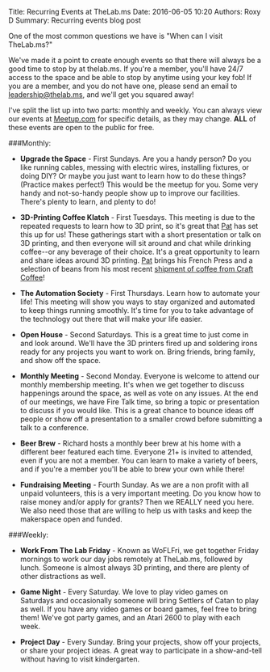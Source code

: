 Title: Recurring Events at TheLab.ms
Date: 2016-06-05 10:20
Authors: Roxy D
Summary: Recurring events blog post

One of the most common questions we have is "When can I visit TheLab.ms?"

We've made it a point to create enough events so that there will always be a good time to stop by at thelab.ms. If you're a member, you'll have 24/7 access to the space and be able to stop by anytime using your key fob!  If you are a member, and you do not have one, please send an email to leadership@thelab.ms, and we'll get you squared away!

I've split the list up into two parts: monthly and weekly. You can always view our events at [Meetup.com](http://meetup.com/thelab-ms) for specific details, as they may change. **ALL** of these events are open to the public for free.

###Monthly:

- **Upgrade the Space** - First Sundays. Are you a handy person? Do you like running cables, messing with electric wires, installing fixtures, or doing DIY? Or maybe you just want to learn how to do these things? (Practice makes perfect!) This would be the meetup for you. Some very handy and not-so-handy people show up to improve our facilities. There's plenty to learn, and plenty to do!

- **3D-Printing Coffee Klatch** - First Tuesdays. This meeting is due to the repeated requests to learn how to 3D print, so it's great that [Pat](http://blog.patshead.com) has set this up for us! These gatherings start with a short presentation or talk on 3D printing, and then everyone will sit around and chat while drinking coffee--or any beverage of their choice.   It's a great opportunity to learn and share ideas around 3D printing. [Pat](http://blog.patshead.com) brings his French Press and a selection of beans from his most recent [shipment of coffee from Craft Coffee](http://blog.patshead.com/2014/05/my-first-shipment-from--craft-coffee-has-arrived.html)!

- **The Automation Society** - First Thursdays. Learn how to automate your life! This meeting will show you ways to stay organized and automated to keep things running smoothly. It's time for you to take advantage of the technology out there that will make your life easier.

- **Open House** - Second Saturdays. This is a great time to just come in and look around. We'll have the 3D printers fired up and soldering irons ready for any projects you want to work on. Bring friends, bring family, and show off the space.

- **Monthly Meeting** - Second Monday. Everyone is welcome to attend our monthly membership meeting. It's when we get together to discuss happenings around the space, as well as vote on any issues. At the end of our meetings, we have Fire Talk time, so bring a topic or presentation to discuss if you would like. This is a great chance to bounce ideas off people or show off a presentation to a smaller crowd before submitting a talk to a conference.

- **Beer Brew** - Richard hosts a monthly beer brew at his home with a different beer featured each time. Everyone 21+ is invited to attended, even if you are not a member. You can learn to make a variety of beers, and if you're a member you'll be able to brew your own while there!

- **Fundraising Meeting** - Fourth Sunday. As we are a non profit with all unpaid volunteers, this is a very important meeting. Do you know how to raise money and/or apply for grants? Then we REALLY need you here. We also need those that are willing to help us with tasks and keep the makerspace open and funded.

###Weekly:

- **Work From The Lab Friday** - Known as WoFLFri, we get together Friday mornings to work our day jobs remotely at TheLab.ms, followed by lunch. Someone is almost always 3D printing, and there are plenty of other distractions as well.  

- **Game Night** - Every Saturday. We love to play video games on Saturdays and occasionally someone will bring Settlers of Catan to play as well. If you have any video games or board games, feel free to bring them! We've got party games, and an Atari 2600 to play with each week.

- **Project Day** - Every Sunday. Bring your projects, show off your projects, or share your project ideas. A great way to participate in a show-and-tell without having to visit kindergarten.
